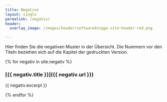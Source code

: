 ```yaml
---
title: Negative
layout: single
permalink: /negativ/
header:
  overlay_image: /images/header/softwareknigge-site-header-red.png

---
```


Hier finden Sie die negativen Muster in der Übersicht.
Die Nummern vor den Titeln beziehen sich auf die Kapitel der gedruckten Version.


{% for negativ in site.negativ %}

### [{{ negativ.title }}]({{ negativ.url }})

{{ negativ.excerpt }}

{% endfor %}

